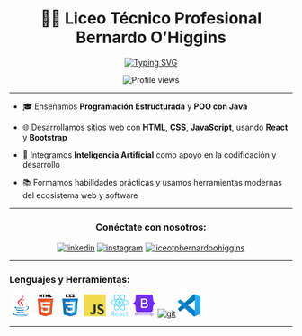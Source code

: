 <h1 align="center">👩‍🏫 Liceo Técnico Profesional Bernardo O’Higgins</h1>

<div align="center">
<a href="https://git.io/typing-svg">
  <img src="https://readme-typing-svg.herokuapp.com?font=Fira+Code&size=22&pause=1000&center=true&vCenter=true&width=500&lines=Formando+programadores+desde+Chile;Java,+Web+y+IA+en+la+Educación+Media+Técnico-Profesional" alt="Typing SVG" />
</a>
</div>

<p align="center">
  <img src="https://komarev.com/ghpvc/?username=liceo-tech-borohiggins&label=Profile%20views&color=0e75b6&style=flat" alt="Profile views" />
</p>

---

- 🎓 Enseñamos **Programación Estructurada** y **POO con Java**

- 🌐 Desarrollamos sitios web con **HTML**, **CSS**, **JavaScript**, usando **React** y **Bootstrap**

- 🤖 Integramos **Inteligencia Artificial** como apoyo en la codificación y desarrollo

- 📚 Formamos habilidades prácticas y usamos herramientas modernas del ecosistema web y software

---

<h3 align="center">Conéctate con nosotros:</h3>
<p align="center">
<a href="https://www.linkedin.com/school/liceo-tecnico-bernardo-ohiggins-chillan/" target="blank"><img align="center" src="https://raw.githubusercontent.com/rahuldkjain/github-profile-readme-generator/master/src/images/icons/Social/linked-in-alt.svg" alt="linkedin" height="30" width="40" /></a>
<a href="https://www.instagram.com/liceo__tp_l._bernardo_ohiggins/" target="blank"><img align="center" src="https://raw.githubusercontent.com/rahuldkjain/github-profile-readme-generator/master/src/images/icons/Social/instagram.svg" alt="instagram" height="30" width="40" /></a>
  <a href="https://www.facebook.com/liceotpbernardoohiggins" target="blank">
  <img align="center" src="https://raw.githubusercontent.com/rahuldkjain/github-profile-readme-generator/master/src/images/icons/Social/facebook.svg" alt="liceotpbernardoohiggins" height="30" width="40" />
</a>

</p>

---

<h3 align="left">Lenguajes y Herramientas:</h3>
<p align="left">
  <a href="https://www.java.com/" target="_blank"><img src="https://raw.githubusercontent.com/devicons/devicon/master/icons/java/java-original.svg" alt="java" width="40" height="40"/></a>
  <a href="https://developer.mozilla.org/en-US/docs/Web/HTML" target="_blank"><img src="https://raw.githubusercontent.com/devicons/devicon/master/icons/html5/html5-original-wordmark.svg" alt="html5" width="40" height="40"/></a>
  <a href="https://developer.mozilla.org/en-US/docs/Web/CSS" target="_blank"><img src="https://raw.githubusercontent.com/devicons/devicon/master/icons/css3/css3-original-wordmark.svg" alt="css3" width="40" height="40"/></a>
  <a href="https://developer.mozilla.org/en-US/docs/Web/JavaScript" target="_blank"><img src="https://raw.githubusercontent.com/devicons/devicon/master/icons/javascript/javascript-original.svg" alt="javascript" width="40" height="40"/></a>
  <a href="https://reactjs.org/" target="_blank"><img src="https://raw.githubusercontent.com/devicons/devicon/master/icons/react/react-original-wordmark.svg" alt="react" width="40" height="40"/></a>
  <a href="https://getbootstrap.com/" target="_blank"><img src="https://raw.githubusercontent.com/devicons/devicon/master/icons/bootstrap/bootstrap-plain-wordmark.svg" alt="bootstrap" width="40" height="40"/></a>
  <a href="https://git-scm.com/" target="_blank"><img src="https://www.vectorlogo.zone/logos/git-scm/git-scm-icon.svg" alt="git" width="40" height="40"/></a>
  <a href="https://code.visualstudio.com/" target="_blank"><img src="https://raw.githubusercontent.com/devicons/devicon/master/icons/vscode/vscode-original.svg" alt="vscode" width="40" height="40"/></a>
</p>

---
